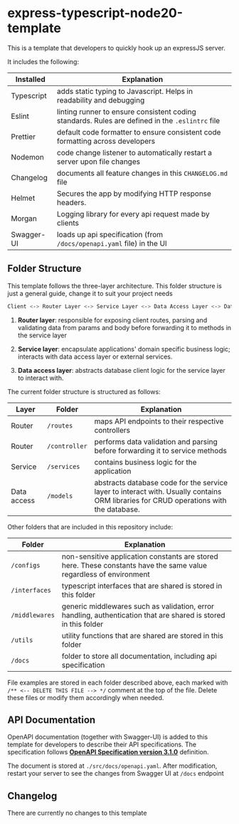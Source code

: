 # express-typescript-node20-template

This is a template that developers to quickly hook up an expressJS server.

It includes the following:

| Installed  | Explanation                                                                                     |
| ---------- | ----------------------------------------------------------------------------------------------- |
| Typescript | adds static typing to Javascript. Helps in readability and debugging                            |
| Eslint     | linting runner to ensure consistent coding standards. Rules are defined in the `.eslintrc` file |
| Prettier   | default code formatter to ensure consistent code formatting across developers                   |
| Nodemon    | code change listener to automatically restart a server upon file changes                        |
| Changelog  | documents all feature changes in this `CHANGELOG.md` file                                       |
| Helmet     | Secures the app by modifying HTTP response headers.                                             |
| Morgan     | Logging library for every api request made by clients                                           |
| Swagger-UI | loads up api specification (from `/docs/openapi.yaml` file) in the UI                           |

## Folder Structure

This template follows the three-layer architecture. This folder structure is just a general guide, change it to suit your project needs

```bash
Client <-> Router Layer <-> Service Layer <-> Data Access Layer <-> Database
```

1. **Router layer**: responsible for exposing client routes, parsing and validating data from params and body before forwarding it to methods in the service layer

2. **Service layer**: encapsulate applications' domain specific business logic; interacts with data access layer or external services.

3. **Data access layer**: abstracts database client logic for the service layer to interact with.

The current folder structure is structured as follows:

| Layer       | Folder        | Explanation                                                                                                                           |
| ----------- | ------------- | ------------------------------------------------------------------------------------------------------------------------------------- |
| Router      | `/routes`     | maps API endpoints to their respective controllers                                                                                    |
| Router      | `/controller` | performs data validation and parsing before forwarding it to service methods                                                          |
| Service     | `/services`   | contains business logic for the application                                                                                           |
| Data access | `/models`     | abstracts database code for the service layer to interact with. Usually contains ORM libraries for CRUD operations with the database. |

Other folders that are included in this repository include:

| Folder         | Explanation                                                                                                        |
| -------------- | ------------------------------------------------------------------------------------------------------------------ |
| `/configs`     | non-sensitive application constants are stored here. These constants have the same value regardless of environment |
| `/interfaces`  | typescript interfaces that are shared is stored in this folder                                                     |
| `/middlewares` | generic middlewares such as validation, error handling, authentication that are shared is stored in this folder    |
| `/utils`       | utility functions that are shared are stored in this folder                                                        |
| `/docs`        | folder to store all documentation, including api specification                                                     |

File examples are stored in each folder described above, each marked with `/** <-- DELETE THIS FILE --> */` comment at the top of the file. Delete these files or modify them accordingly when needed.

## API Documentation

OpenAPI documentation (together with Swagger-UI) is added to this template for developers to describe their API specifications. The specification follows **[OpenAPI Specification version 3.1.0](https://spec.openapis.org/oas/v3.1.0)** definition.

The document is stored at `./src/docs/openapi.yaml`. After modification, restart your server to see the changes from Swagger UI at `/docs` endpoint

## Changelog

There are currently no changes to this template
